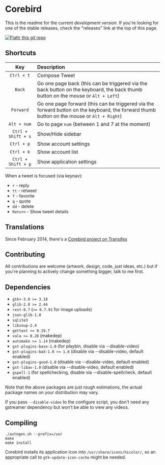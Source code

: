 # Corebird

This is the readme for the current *development version*. If you're looking for one of the stable releases, check the "releases" link at the top of this page.

[![Flattr this git repo](http://api.flattr.com/button/flattr-badge-large.png)](https://flattr.com/submit/auto?user_id=baedert&url=http://github.com/baedert/corebird&title=corebird&language=vala&tags=github&category=software)

## Shortcuts

| Key                | Description                                                                                                                                 |
| :-----:            | :-----------                                                                                                                                |
| `Ctrl + t`         | Compose Tweet                                                                                                                               |
| `Back`             | Go one page back (this can be triggered via the back button on the keyboard, the back thumb button on the mouse or  `Alt + Left`)           |
| `Forward`          | Go one page forward (this can be triggered via the forward button on the keyboard, the forward thumb button on the mouse or  `Alt + Right`) |
| `Alt + num`        | Go to page `num` (between 1 and 7 at the moment)                                                                                            |
| `Ctrl + Shift + s` | Show/Hide sidebar                                                                                                                           |
| `Ctrl + p`         | Show account settings                                                                                                                       |
| `Ctrl + k`         | Show account list                                                                                                                           |
| `Ctrl + Shift + p` | Show application settings                                                                                                                   |


  When a tweet is focused (via keynav):

  - `r`  - reply
  - `tt` - retweet
  - `f`  - favorite
  - `q`  - quote
  - `dd` - delete
  - `Return` - Show tweet details

## Translations

  Since February 2014, there's a [Corebird project on Transifex](https://www.transifex.com/projects/p/corebird)

## Contributing

  All contributions are welcome (artwork, design, code, just ideas, etc.) but if you're planning to
  actively change something bigger, talk to me first.


## Dependencies
 - `gtk+-3.0 >= 3.18`
 - `glib-2.0 >= 2.44`
 - `rest-0.7` (`>= 0.7.91` for image uploads)
 - `json-glib-1.0`
 - `sqlite3`
 - `libsoup-2.4`
 - `gettext >= 0.19.7`
 - `vala >= 0.28` (makedep)
 - `automake >= 1.14` (makedep)
 - `gst-plugins-base-1.0` (for playbin, disable via --disable-video)
 - `gst-plugins-bad-1.0 >= 1.6` (disable via --disable-video, default enabled)
 - `gst-plugins-good-1.0` (disable via --disable-video, default enabled)
 - `gst-libav-1.0` (disable via --disable-video, default enabled)
 - `gspell-1` (for spellchecking, disable via --disable-spellcheck, default enabled)

Note that the above packages are just rough estimations, the actual package names on your distribution may vary.

If you pass `--disable-video` to the configure script, you don't need any gstreamer dependency but won't be able to view any videos.

## Compiling

```
./autogen.sh --prefix=/usr
make
make install
```

Corebird installs its application icon into `/usr/share/icons/hicolor/`, so an appropriate call to `gtk-update-icon-cache` might be needed.
